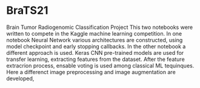 # BraTS21
Brain Tumor Radiogenomic Classification Project
This two notebooks were written to compete in the Kaggle machine learning competition.
In one notebook Neural Network various architectures are constructed, using model checkpoint and early stopping callbacks.
In the other notebook a different approach is used. Keras CNN pre-trained models are used for transfer learning, extracting features from the dataset. After the feature extracrion process, ensable voting is used among classical ML tequinques. Here a differenct image preprocessing and image augmentation are developed, 
